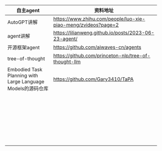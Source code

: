 
| 自主agent            | 资料地址 | 
|--------------------------------|------|
| AutoGPT讲解 | https://www.zhihu.com/people/luo-xie-piao-meng/zvideos?page=2   | 
|       agent讲解                | https://lilianweng.github.io/posts/2023-06-23-agent/ |
|       开源框架agent              | https://github.com/aiwaves-cn/agents | 
|       tree-of-thought            | https://github.com/princeton-nlp/tree-of-thought-llm | 
|       Embodied Task Planning with Large Language Models的源码仓库            |https://github.com/Gary3410/TaPA  | 
|                      |  | 
|                      |  | 
|                      |  | 
|                      |  | 
|                      |  | 
|                      |  | 
|                      |  | 
|                      |  | 
|                      |  | 
|                      |  | 
|                      |  | 
|                      |  | 
|                      |  | 
|                      |  | 
|                      |  | 
|                      |  | 
|                      |  | 
|                      |  | 
|                      |  | 
|                      |  | 
|                      |  | 
|                      |  | 
|                      |  | 
|                      |  | 
|                      |  | 
|                      |  | 
|                      |  | 
|                      |  | 
|                      |  | 
